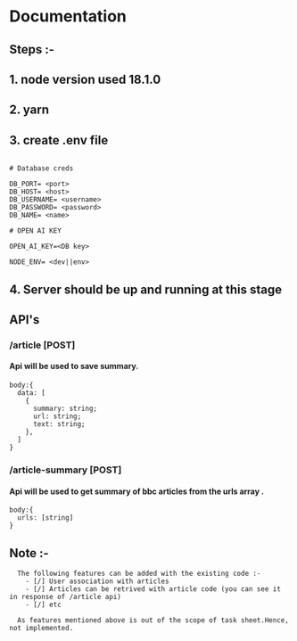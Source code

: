 # Documentation

## Steps :-

## 1. node version used 18.1.0

## 2. yarn

## 3. create .env file

```

# Database creds

DB_PORT= <port>
DB_HOST= <host>
DB_USERNAME= <username>
DB_PASSWORD= <password>
DB_NAME= <name>

# OPEN AI KEY

OPEN_AI_KEY=<DB key>

NODE_ENV= <dev||env>
```

## 4. Server should be up and running at this stage

## API's
### /article [POST]
#### Api will be used to save summary.
```
body:{
  data: [
    {
      summary: string;
      url: string;
      text: string;
    },
  ]
}
```
### /article-summary [POST]
#### Api will be used to get summary of bbc articles from the urls array .
```
body:{
  urls: [string]
}
```
## Note :-

```
  The following features can be added with the existing code :-
    - [/] User association with articles
    - [/] Articles can be retrived with article code (you can see it in response of /article api)
    - [/] etc

  As features mentioned above is out of the scope of task sheet.Hence, not implemented.

```
